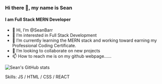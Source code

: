 ### Hi there 👋, my name is Sean
#### I am Full Stack MERN Developer
- 👋 Hi, I’m @SeanBarr
- 👀 I’m interested in Full Stack Development
- 🌱 I’m currently learning the MERN stack and working toward earning my Professional Coding Certificate. 
- 💞️ I’m looking to collaborate on new projects
- 📫 How to reach me is on my github webpage......

![Sean's GitHub stats](https://github-readme-stats.vercel.app/api?username=SeanBarr&theme=dark&show_icons=true)

<!---
SeanBarr/SeanBarr is a ✨ special ✨ repository because its `README.md` (this file) appears on your GitHub profile.
You can click the Preview link to take a look at your changes.
--->

Skills: JS / HTML / CSS / REACT 
<i class="devicon-css3-plain"></i>
<i class="devicon-bootstrap-plain-wordmark"></i>
<i class="devicon-github-original-wordmark"></i>
<i class="devicon-html5-plain-wordmark"></i>
<i class="devicon-javascript-plain"></i>
<i class="devicon-jest-plain"></i>
<i class="devicon-jquery-plain-wordmark"></i>
<i class="devicon-linkedin-plain-wordmark colored"></i>
<i class="devicon-nodejs-plain-wordmark"></i>
<i class="devicon-npm-original-wordmark"></i>
<i class="devicon-react-original-wordmark"></i>
<i class="devicon-vscode-plain-wordmark"></i>







